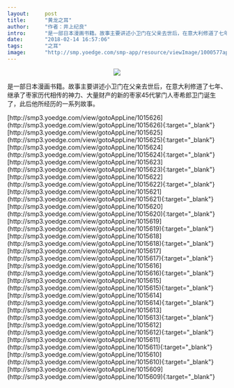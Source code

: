 ```yaml
---
layout:     post
title:      "黄龙之耳"
author:     "作者：井上纪良"
intro:      "是一部日本漫画书籍。故事主要讲述小卫门在父亲去世后，在意大利修道了七年、继承了枣家历代相传的神力、大量财产的新的枣家45代掌门人枣希郎卫门诞生了，此后他所经历的一系列故事。"
date:       "2018-02-14 16:57:06"
tags:       "之耳"
image:      "http://smp.yoedge.com/smp-app/resource/viewImage/1000577appline.png"
---
```

<div style="text-align: center">
<p><img src="http://smp.yoedge.com/smp-app/resource/viewImage/1000577appline.png"/></p>
</div>
<p class="post-meta">
<span>是一部日本漫画书籍。故事主要讲述小卫门在父亲去世后，在意大利修道了七年、继承了枣家历代相传的神力、大量财产的新的枣家45代掌门人枣希郎卫门诞生了，此后他所经历的一系列故事。</span>
</p>
[http://smp3.yoedge.com/view/gotoAppLine/1015626](http://smp3.yoedge.com/view/gotoAppLine/1015626){:target="_blank"}
[http://smp3.yoedge.com/view/gotoAppLine/1015625](http://smp3.yoedge.com/view/gotoAppLine/1015625){:target="_blank"}
[http://smp3.yoedge.com/view/gotoAppLine/1015624](http://smp3.yoedge.com/view/gotoAppLine/1015624){:target="_blank"}
[http://smp3.yoedge.com/view/gotoAppLine/1015623](http://smp3.yoedge.com/view/gotoAppLine/1015623){:target="_blank"}
[http://smp3.yoedge.com/view/gotoAppLine/1015622](http://smp3.yoedge.com/view/gotoAppLine/1015622){:target="_blank"}
[http://smp3.yoedge.com/view/gotoAppLine/1015621](http://smp3.yoedge.com/view/gotoAppLine/1015621){:target="_blank"}
[http://smp3.yoedge.com/view/gotoAppLine/1015620](http://smp3.yoedge.com/view/gotoAppLine/1015620){:target="_blank"}
[http://smp3.yoedge.com/view/gotoAppLine/1015619](http://smp3.yoedge.com/view/gotoAppLine/1015619){:target="_blank"}
[http://smp3.yoedge.com/view/gotoAppLine/1015618](http://smp3.yoedge.com/view/gotoAppLine/1015618){:target="_blank"}
[http://smp3.yoedge.com/view/gotoAppLine/1015617](http://smp3.yoedge.com/view/gotoAppLine/1015617){:target="_blank"}
[http://smp3.yoedge.com/view/gotoAppLine/1015616](http://smp3.yoedge.com/view/gotoAppLine/1015616){:target="_blank"}
[http://smp3.yoedge.com/view/gotoAppLine/1015615](http://smp3.yoedge.com/view/gotoAppLine/1015615){:target="_blank"}
[http://smp3.yoedge.com/view/gotoAppLine/1015614](http://smp3.yoedge.com/view/gotoAppLine/1015614){:target="_blank"}
[http://smp3.yoedge.com/view/gotoAppLine/1015613](http://smp3.yoedge.com/view/gotoAppLine/1015613){:target="_blank"}
[http://smp3.yoedge.com/view/gotoAppLine/1015612](http://smp3.yoedge.com/view/gotoAppLine/1015612){:target="_blank"}
[http://smp3.yoedge.com/view/gotoAppLine/1015611](http://smp3.yoedge.com/view/gotoAppLine/1015611){:target="_blank"}
[http://smp3.yoedge.com/view/gotoAppLine/1015610](http://smp3.yoedge.com/view/gotoAppLine/1015610){:target="_blank"}
[http://smp3.yoedge.com/view/gotoAppLine/1015609](http://smp3.yoedge.com/view/gotoAppLine/1015609){:target="_blank"}



